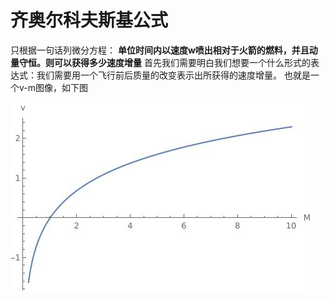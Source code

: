 # 齐奥尔科夫斯基公式

只根据一句话列微分方程：
**单位时间内以速度w喷出相对于火箭的燃料，并且动量守恒。则可以获得多少速度增量**
首先我们需要明白我们想要一个什么形式的表达式：我们需要用一个飞行前后质量的改变表示出所获得的速度增量。
也就是一个v-m图像，如下图

![](./img/tsiolkovsky.jpg)
